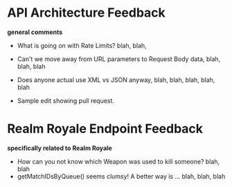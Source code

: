 
# API Architecture Feedback
**general comments** 

-  What is going on with Rate Limits? blah, blah,
-  Can't we move away from URL parameters to Request Body data, blah, blah, blah
-  Does anyone actual use XML vs JSON anyway, blah, blah, blah, blah, blah

- Sample edit showing pull request.



# Realm Royale Endpoint Feedback
**specifically related to Realm Royale**

- How can you not know which Weapon was used to kill someone? blah, blah
- getMatchIDsByQueue() seems clumsy!  A better way is ... blah, blah, blah
